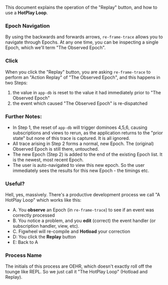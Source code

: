 This document explains the operation of the "Replay" button, and how to use a **HotPlay Loop**.


### Epoch Navigation 

By using the backwards and forwards arrows, `re-frame-trace` allows you to navigate through Epochs.
At any one time, you can be inspecting a single Epoch, which we'll term "The Observed Epoch". 

### Click

When you click the "Replay" button, you are asking `re-frame-trace` to perform
an "Action Replay" of "The Observed Epoch", and this happens in two Steps: 
1. the value in `app-db` is reset to the value it had immediately prior to "The Observed Epoch"
2. the event which caused "The Observed Epoch" is re-dispatched

### Further Notes:
  - In Step 1, the reset of `app-db` will trigger dominoes 4,5,6, causing
    subscriptions and views to rerun, as the application returns to the "prior state" 
    but none of this trace is captured. It is all ignored.
  - All trace arising in Step 2 forms a normal, new Epoch. The (original) Observed Epoch is 
    still there, untouched.
  - The new Epoch (Step 2) is added to the end of the existing Epoch list. It is the newest, most recent Epoch. 
  - The user is auto-navigated to view this new epoch. So the user 
    immediately sees the results for this new Epoch - the timings etc.

### Useful? 

Hell, yes, massively. There's a productive development process we call "A HotPlay Loop" which works like this:
  - A. You **observe** an Epoch (in `re-frame-trace`) to see if an event was correctly processed 
  - B. You notice a problem, and you **edit** (correct) the event handler (or subscription handler, view, etc).
  - C. Figwheel will re-compile and **Hotload** your correction
  - D: You click the **Replay** button
  - E: Back to A


### Process Name

The initials of this process are OEHR, which doesn't exactly roll off the tounge like REPL.
So we just call it "The HotPlay Loop" (Hotload and Replay).

